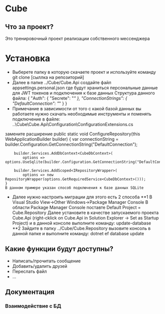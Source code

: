# Cube
## Что за проект?
Это тренировочный проект реализации собственного мессенджера
# Установка
* Выберете папку в которую скачаете проект и используйте команду git clone [сыллка на репозиторий]
* Далее в папке ../Cube/Cube.Api создайте файл appsettings.personal.json где будут храниться персональные данные для JWT токенов и подключения к базе данных 
Структура данного файла:
{
  "Auth": {
    "Secrete": "*"
  },
  "ConnectionStrings": {
    "DefaultConnection": "*"
  }
}
* Примечание в зависимости от того с какой базой данных вы работаете нужно скачать необходимые инструменты и поменять подключение в файле:
..\Cube\Cube.Api\Configuration\ConfigurationExtensions.cs

замените расширение
	public static void ConfigureRepository(this WebApplicationBuilder builder)
    {
        var connectionString = builder.Configuration.GetConnectionString("DefaultConnection");

        builder.Services.AddDbContext<CubeDbContext>(
            options => options.UseSqlite(builder.Configuration.GetConnectionString("DefaultConnection")));

        builder.Services.AddScoped<IRepositoryWrapper>(
            options => new RepositoryWrapper(options.GetRequiredService<CubeDbContext>()));
    }
	В данном примере указан способ подключения к базе данных SQLite
		
* Далее нужно настроить миграции для этого есть 2 способа 
**1
В Visual Studio View->Other Windows->Package Manager Console
В области Package Manager Console поставте Default Project = Cube.Repository 
Далее установите в качестве запускаемого проекта Cube.Api (right-cklick on Cube.Api in Solution Explorer -> Set as Startup Project)
и в данной консоле выполните команду: update-database
**2
Зайдите в папку ../Cube/Cube.Repository вызовите консоль в данной папке и выполните команду: dotnet ef database update

## Какие функции будут доступны?
* Написать/прочитать сообщение
* Добавить/удалить друзей
* Переслать файл
* ...
## Документация
### Взаимодействие с БД





